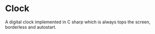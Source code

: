 # Clock
A digital clock implemented in C sharp which is always tops the screen, borderless and autostart.

